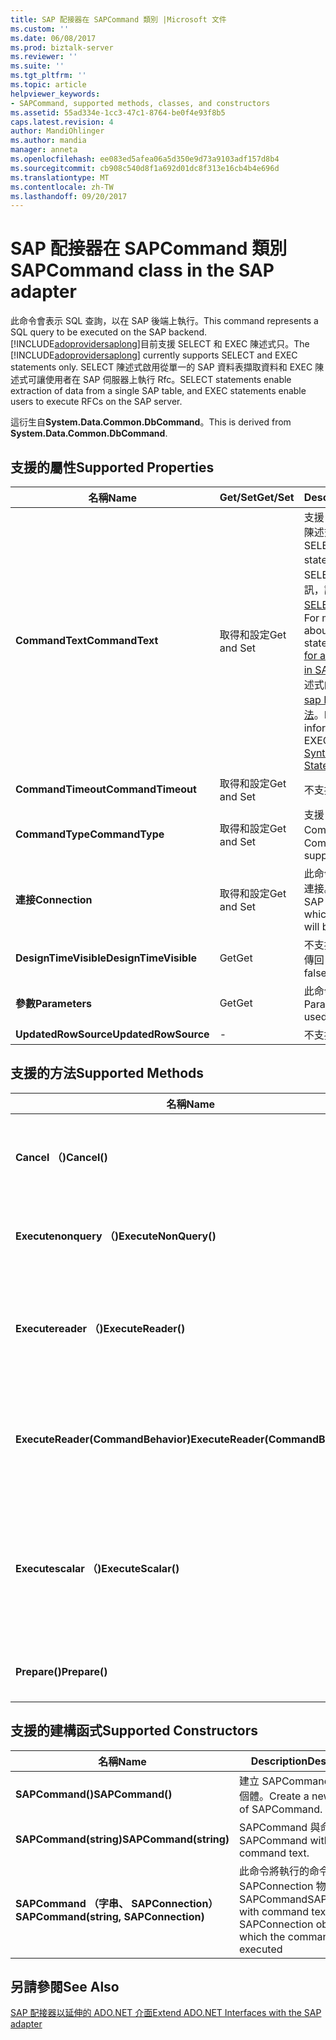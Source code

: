 ```yaml
---
title: SAP 配接器在 SAPCommand 類別 |Microsoft 文件
ms.custom: ''
ms.date: 06/08/2017
ms.prod: biztalk-server
ms.reviewer: ''
ms.suite: ''
ms.tgt_pltfrm: ''
ms.topic: article
helpviewer_keywords:
- SAPCommand, supported methods, classes, and constructors
ms.assetid: 55ad334e-1cc3-47c1-8764-be0f4e93f8b5
caps.latest.revision: 4
author: MandiOhlinger
ms.author: mandia
manager: anneta
ms.openlocfilehash: ee083ed5afea06a5d350e9d73a9103adf157d8b4
ms.sourcegitcommit: cb908c540d8f1a692d01dc8f313e16cb4b4e696d
ms.translationtype: MT
ms.contentlocale: zh-TW
ms.lasthandoff: 09/20/2017
---
```

# <a name="sapcommand-class-in-the-sap-adapter"></a><span data-ttu-id="22568-102">SAP 配接器在 SAPCommand 類別</span><span class="sxs-lookup"><span data-stu-id="22568-102">SAPCommand class in the SAP adapter</span></span>
<span data-ttu-id="22568-103">此命令會表示 SQL 查詢，以在 SAP 後端上執行。</span><span class="sxs-lookup"><span data-stu-id="22568-103">This command represents a SQL query to be executed on the SAP backend.</span></span> <span data-ttu-id="22568-104">[!INCLUDE[adoprovidersaplong](../../includes/adoprovidersaplong-md.md)]目前支援 SELECT 和 EXEC 陳述式只。</span><span class="sxs-lookup"><span data-stu-id="22568-104">The [!INCLUDE[adoprovidersaplong](../../includes/adoprovidersaplong-md.md)] currently supports SELECT and EXEC statements only.</span></span> <span data-ttu-id="22568-105">SELECT 陳述式啟用從單一的 SAP 資料表擷取資料和 EXEC 陳述式可讓使用者在 SAP 伺服器上執行 Rfc。</span><span class="sxs-lookup"><span data-stu-id="22568-105">SELECT statements enable extraction of data from a single SAP table, and EXEC statements enable users to execute RFCs on the SAP server.</span></span>  
  
 <span data-ttu-id="22568-106">這衍生自**System.Data.Common.DbCommand**。</span><span class="sxs-lookup"><span data-stu-id="22568-106">This is derived from **System.Data.Common.DbCommand**.</span></span>  
  
## <a name="supported-properties"></a><span data-ttu-id="22568-107">支援的屬性</span><span class="sxs-lookup"><span data-stu-id="22568-107">Supported Properties</span></span>  
  
|<span data-ttu-id="22568-108">名稱</span><span class="sxs-lookup"><span data-stu-id="22568-108">Name</span></span>|<span data-ttu-id="22568-109">Get/Set</span><span class="sxs-lookup"><span data-stu-id="22568-109">Get/Set</span></span>|<span data-ttu-id="22568-110">Description</span><span class="sxs-lookup"><span data-stu-id="22568-110">Description</span></span>|  
|----------|--------------|-----------------|  
|<span data-ttu-id="22568-111">**CommandText**</span><span class="sxs-lookup"><span data-stu-id="22568-111">**CommandText**</span></span>|<span data-ttu-id="22568-112">取得和設定</span><span class="sxs-lookup"><span data-stu-id="22568-112">Get and Set</span></span>|<span data-ttu-id="22568-113">支援 SELECT 和 EXEC 陳述式。</span><span class="sxs-lookup"><span data-stu-id="22568-113">Supports SELECT and EXEC statements.</span></span> <span data-ttu-id="22568-114">如需 SELECT 陳述式的詳細資訊，請參閱[SAP 中的 SELECT 陳述式的語法](../../adapters-and-accelerators/adapter-sap/syntax-for-a-select-statement-in-sap.md)。</span><span class="sxs-lookup"><span data-stu-id="22568-114">For more information about the SELECT statement, see [Syntax for a SELECT Statement in SAP](../../adapters-and-accelerators/adapter-sap/syntax-for-a-select-statement-in-sap.md).</span></span> <span data-ttu-id="22568-115">如需在 EXEC 陳述式的詳細資訊，請參閱[sap EXEC 陳述式的語法](../../adapters-and-accelerators/adapter-sap/syntax-for-an-exec-statement-in-sap.md)。</span><span class="sxs-lookup"><span data-stu-id="22568-115">For more information about the EXEC statement, see [Syntax for an EXEC Statement in SAP](../../adapters-and-accelerators/adapter-sap/syntax-for-an-exec-statement-in-sap.md).</span></span>|  
|<span data-ttu-id="22568-116">**CommandTimeout**</span><span class="sxs-lookup"><span data-stu-id="22568-116">**CommandTimeout**</span></span>|<span data-ttu-id="22568-117">取得和設定</span><span class="sxs-lookup"><span data-stu-id="22568-117">Get and Set</span></span>|<span data-ttu-id="22568-118">不支援。</span><span class="sxs-lookup"><span data-stu-id="22568-118">Not supported.</span></span>|  
|<span data-ttu-id="22568-119">**CommandType**</span><span class="sxs-lookup"><span data-stu-id="22568-119">**CommandType**</span></span>|<span data-ttu-id="22568-120">取得和設定</span><span class="sxs-lookup"><span data-stu-id="22568-120">Get and Set</span></span>|<span data-ttu-id="22568-121">支援 CommandType.Text。</span><span class="sxs-lookup"><span data-stu-id="22568-121">CommandType.Text supported.</span></span>|  
|<span data-ttu-id="22568-122">**連接**</span><span class="sxs-lookup"><span data-stu-id="22568-122">**Connection**</span></span>|<span data-ttu-id="22568-123">取得和設定</span><span class="sxs-lookup"><span data-stu-id="22568-123">Get and Set</span></span>|<span data-ttu-id="22568-124">此命令將執行基礎 SAP 連接。</span><span class="sxs-lookup"><span data-stu-id="22568-124">The underlying SAP connection on which the command will be executed.</span></span>|  
|<span data-ttu-id="22568-125">**DesignTimeVisible**</span><span class="sxs-lookup"><span data-stu-id="22568-125">**DesignTimeVisible**</span></span>|<span data-ttu-id="22568-126">Get</span><span class="sxs-lookup"><span data-stu-id="22568-126">Get</span></span>|<span data-ttu-id="22568-127">不支援。</span><span class="sxs-lookup"><span data-stu-id="22568-127">Not supported.</span></span> <span data-ttu-id="22568-128">傳回 false。</span><span class="sxs-lookup"><span data-stu-id="22568-128">Returns false.</span></span>|  
|<span data-ttu-id="22568-129">**參數**</span><span class="sxs-lookup"><span data-stu-id="22568-129">**Parameters**</span></span>|<span data-ttu-id="22568-130">Get</span><span class="sxs-lookup"><span data-stu-id="22568-130">Get</span></span>|<span data-ttu-id="22568-131">此命令使用的參數集合。</span><span class="sxs-lookup"><span data-stu-id="22568-131">Parameter collection used for this command.</span></span>|  
|<span data-ttu-id="22568-132">**UpdatedRowSource**</span><span class="sxs-lookup"><span data-stu-id="22568-132">**UpdatedRowSource**</span></span>|-|<span data-ttu-id="22568-133">不支援。</span><span class="sxs-lookup"><span data-stu-id="22568-133">Not supported.</span></span>|  
  
## <a name="supported-methods"></a><span data-ttu-id="22568-134">支援的方法</span><span class="sxs-lookup"><span data-stu-id="22568-134">Supported Methods</span></span>  
  
|<span data-ttu-id="22568-135">名稱</span><span class="sxs-lookup"><span data-stu-id="22568-135">Name</span></span>|<span data-ttu-id="22568-136">Description</span><span class="sxs-lookup"><span data-stu-id="22568-136">Description</span></span>|  
|----------|-----------------|  
|<span data-ttu-id="22568-137">**Cancel （)**</span><span class="sxs-lookup"><span data-stu-id="22568-137">**Cancel()**</span></span>|<span data-ttu-id="22568-138">擷取批次中的資料時，取消命令。</span><span class="sxs-lookup"><span data-stu-id="22568-138">Cancels the command while retrieving data in batches.</span></span> <span data-ttu-id="22568-139">擷取批次後，會發生取消。</span><span class="sxs-lookup"><span data-stu-id="22568-139">Cancellation happens after a batch is retrieved.</span></span>|  
|<span data-ttu-id="22568-140">**Executenonquery （)**</span><span class="sxs-lookup"><span data-stu-id="22568-140">**ExecuteNonQuery()**</span></span>|<span data-ttu-id="22568-141">不會輸出所有的 DataReader。</span><span class="sxs-lookup"><span data-stu-id="22568-141">Does not output any DataReader.</span></span> <span data-ttu-id="22568-142">不過，值將可透過繫結參數。</span><span class="sxs-lookup"><span data-stu-id="22568-142">However, values will be available via bound parameters.</span></span>|  
|<span data-ttu-id="22568-143">**Executereader （)**</span><span class="sxs-lookup"><span data-stu-id="22568-143">**ExecuteReader()**</span></span>|<span data-ttu-id="22568-144">輸出與所有匯出的複雜型別和參數資料表的 DataReader 為結果集。</span><span class="sxs-lookup"><span data-stu-id="22568-144">Outputs a DataReader with all complex type Export and Table parameters as resultsets.</span></span> <span data-ttu-id="22568-145">您也可以透過繫結參數取得的值。</span><span class="sxs-lookup"><span data-stu-id="22568-145">The values can also be obtained via bound parameters.</span></span>|  
|<span data-ttu-id="22568-146">**ExecuteReader(CommandBehavior)**</span><span class="sxs-lookup"><span data-stu-id="22568-146">**ExecuteReader(CommandBehavior)**</span></span>|<span data-ttu-id="22568-147">CommandBehaviors 支援如下：</span><span class="sxs-lookup"><span data-stu-id="22568-147">CommandBehaviors supported are:</span></span><br /><br /> <span data-ttu-id="22568-148">預設</span><span class="sxs-lookup"><span data-stu-id="22568-148">-   Default</span></span><br /><span data-ttu-id="22568-149">-SingleResult</span><span class="sxs-lookup"><span data-stu-id="22568-149">-   SingleResult</span></span><br /><span data-ttu-id="22568-150">-SingleRow</span><span class="sxs-lookup"><span data-stu-id="22568-150">-   SingleRow</span></span><br /><span data-ttu-id="22568-151">-SchemaOnly</span><span class="sxs-lookup"><span data-stu-id="22568-151">-   SchemaOnly</span></span>|  
|<span data-ttu-id="22568-152">**Executescalar （)**</span><span class="sxs-lookup"><span data-stu-id="22568-152">**ExecuteScalar()**</span></span>|<span data-ttu-id="22568-153">對應至：</span><span class="sxs-lookup"><span data-stu-id="22568-153">Maps to:</span></span><br /><br /> <span data-ttu-id="22568-154">-CommandBehaviour.SingleRow SELECT 陳述式。</span><span class="sxs-lookup"><span data-stu-id="22568-154">-   CommandBehaviour.SingleRow for SELECT statements.</span></span><br /><span data-ttu-id="22568-155">-CommandBehaviour.SingleResult EXEC 陳述式。</span><span class="sxs-lookup"><span data-stu-id="22568-155">-   CommandBehaviour.SingleResult for EXEC statements.</span></span>|  
|<span data-ttu-id="22568-156">**Prepare()**</span><span class="sxs-lookup"><span data-stu-id="22568-156">**Prepare()**</span></span>|<span data-ttu-id="22568-157">-EXEC 支援繫結參數。</span><span class="sxs-lookup"><span data-stu-id="22568-157">-   EXEC supports bind parameters.</span></span><br /><span data-ttu-id="22568-158">-選取支援繫結參數。</span><span class="sxs-lookup"><span data-stu-id="22568-158">-   SELECT supports bind parameters.</span></span>|  
  
## <a name="supported-constructors"></a><span data-ttu-id="22568-159">支援的建構函式</span><span class="sxs-lookup"><span data-stu-id="22568-159">Supported Constructors</span></span>  
  
|<span data-ttu-id="22568-160">名稱</span><span class="sxs-lookup"><span data-stu-id="22568-160">Name</span></span>|<span data-ttu-id="22568-161">Description</span><span class="sxs-lookup"><span data-stu-id="22568-161">Description</span></span>|  
|----------|-----------------|  
|<span data-ttu-id="22568-162">**SAPCommand()**</span><span class="sxs-lookup"><span data-stu-id="22568-162">**SAPCommand()**</span></span>|<span data-ttu-id="22568-163">建立 SAPCommand 的新執行個體。</span><span class="sxs-lookup"><span data-stu-id="22568-163">Create a new instance of SAPCommand.</span></span>|  
|<span data-ttu-id="22568-164">**SAPCommand(string)**</span><span class="sxs-lookup"><span data-stu-id="22568-164">**SAPCommand(string)**</span></span>|<span data-ttu-id="22568-165">SAPCommand 與命令文字。</span><span class="sxs-lookup"><span data-stu-id="22568-165">SAPCommand with command text.</span></span>|  
|<span data-ttu-id="22568-166">**SAPCommand （字串、 SAPConnection）**</span><span class="sxs-lookup"><span data-stu-id="22568-166">**SAPCommand(string, SAPConnection)**</span></span>|<span data-ttu-id="22568-167">此命令將執行的命令文字與 SAPConnection 物件使用 SAPCommand</span><span class="sxs-lookup"><span data-stu-id="22568-167">SAPCommand with command text and the SAPConnection object using which the command will be executed</span></span>|  
  
## <a name="see-also"></a><span data-ttu-id="22568-168">另請參閱</span><span class="sxs-lookup"><span data-stu-id="22568-168">See Also</span></span>  
 [<span data-ttu-id="22568-169">SAP 配接器以延伸的 ADO.NET 介面</span><span class="sxs-lookup"><span data-stu-id="22568-169">Extend ADO.NET Interfaces with the SAP adapter</span></span>](../../adapters-and-accelerators/adapter-sap/extend-ado-net-interfaces-with-the-sap-adapter.md)